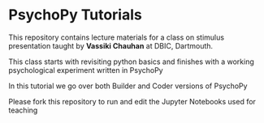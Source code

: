 # PsychoPy Tutorials 
This repository contains lecture materials for a class on stimulus 
presentation taught by **Vassiki Chauhan** at DBIC, Dartmouth. 

This class starts with revisiting python basics and finishes with a working
psychological experiment written in PsychoPy

In this tutorial we go over both Builder and Coder versions of PsychoPy

Please fork this repository to run and edit the Jupyter Notebooks used for 
teaching 
